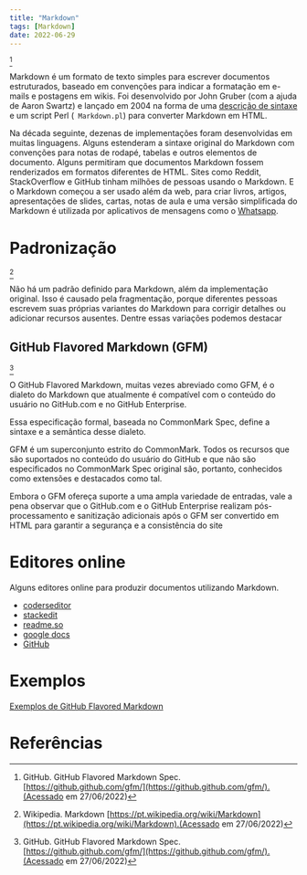 ```yaml
---
title: "Markdown"
tags: [Markdown]
date: 2022-06-29
---
```


[^gfm]

Markdown é um formato de texto simples para escrever documentos estruturados, baseado em convenções para indicar a formatação em e-mails e postagens em wikis. Foi desenvolvido por John Gruber (com a ajuda de Aaron Swartz) e lançado em 2004 na forma de uma [descrição de sintaxe](https://daringfireball.net/projects/markdown/syntax) e um script Perl (` Markdown.pl`) para converter Markdown em HTML. 

Na década seguinte, dezenas de implementações foram desenvolvidas em muitas linguagens. Alguns estenderam a sintaxe original do Markdown com convenções para notas de rodapé, tabelas e outros elementos de documento. Alguns permitiram que documentos Markdown fossem renderizados em formatos diferentes de HTML. Sites como Reddit, StackOverflow e GitHub tinham milhões de pessoas usando o Markdown. E o Markdown começou a ser usado além da web, para criar livros, artigos, apresentações de slides, cartas, notas de aula e uma versão simplificada do Markdown é utilizada por aplicativos de mensagens como o [Whatsapp](https://faq.whatsapp.com/556797335179788/?locale=pt_BR). 

# Padronização

[^wiki]

Não há um padrão definido para Markdown, além da implementação original. Isso é causado pela fragmentação, porque diferentes pessoas escrevem suas próprias variantes do Markdown para corrigir detalhes ou adicionar recursos ausentes. Dentre essas variações podemos destacar

## GitHub Flavored Markdown (GFM)

[^gfm]

O GitHub Flavored Markdown, muitas vezes abreviado como GFM, é o dialeto do Markdown que atualmente é compatível com o conteúdo do usuário no GitHub.com e no GitHub Enterprise.

Essa especificação formal, baseada no CommonMark Spec, define a sintaxe e a semântica desse dialeto.

GFM é um superconjunto estrito do CommonMark. Todos os recursos que são suportados no conteúdo do usuário do GitHub e que não são especificados no CommonMark Spec original são, portanto, conhecidos como extensões e destacados como tal.

Embora o GFM ofereça suporte a uma ampla variedade de entradas, vale a pena observar que o GitHub.com e o GitHub Enterprise realizam pós-processamento e sanitização adicionais após o GFM ser convertido em HTML para garantir a segurança e a consistência do site

# Editores online

Alguns editores online para produzir documentos utilizando Markdown.

- [coderseditor](https://coderseditor.com/tools/githubflavoredmarkdown/)
- [stackedit](https://stackedit.io/app)
- [readme.so](https://readme.so/pt/editor)
- [google docs](https://support.google.com/docs/answer/12014036?hl=pt)
- [GitHub](https://github.com/leandro-costa/leandro-costa.github.io/blob/main/_posts/2022-06-26-markdown.md)


# Exemplos

[Exemplos de GitHub Flavored Markdown](https://github.github.com/gfm/#example-1)

# Referências 

[^wiki]: Wikipedia. Markdown [https://pt.wikipedia.org/wiki/Markdown](https://pt.wikipedia.org/wiki/Markdown).(Acessado em 27/06/2022)


[^gfm]: GitHub. GitHub Flavored Markdown Spec. [https://github.github.com/gfm/](https://github.github.com/gfm/).(Acessado em 27/06/2022)